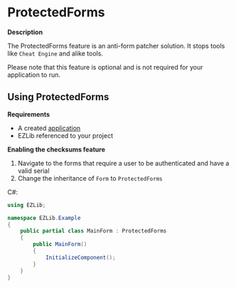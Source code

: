 # ProtectedForms

**Description**

The ProtectedForms feature is an anti-form patcher solution. It stops tools like `Cheat Engine` and alike tools.

Please note that this feature is optional and is not required for your application to run.

## Using ProtectedForms

__Requirements__
* A created [application](https://ezlib.io/apps/new)
* EZLib referenced to your project

__Enabling the checksums feature__

1. Navigate to the forms that require a user to be authenticated and have a valid serial
2. Change the inheritance of `Form` to `ProtectedForms`

C#:
```csharp
using EZLib;

namespace EZLib.Example
{
    public partial class MainForm : ProtectedForms
    {
        public MainForm()
        {
            InitializeComponent();
        }
    }
}
```
